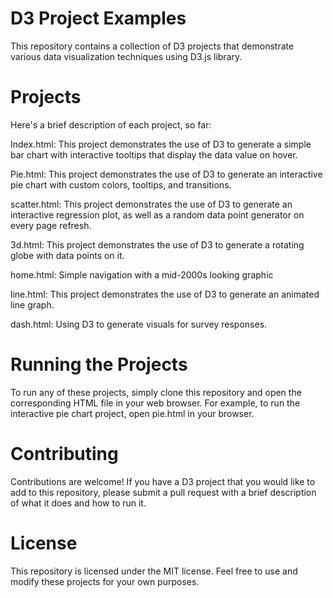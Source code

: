 # D3 Project Examples

This repository contains a collection of D3 projects that demonstrate various data visualization techniques using D3.js library.

# Projects
Here's a brief description of each project, so far:

Index.html: This project demonstrates the use of D3 to generate a simple bar chart with interactive tooltips that display the data value on hover.

Pie.html: This project demonstrates the use of D3 to generate an interactive pie chart with custom colors, tooltips, and transitions.

scatter.html: This project demonstrates the use of D3 to generate an interactive regression plot, as well as a random data point generator on every page refresh.

3d.html: This project demonstrates the use of D3 to generate a rotating globe with data points on it. 

home.html: Simple navigation with a mid-2000s looking graphic

line.html: This project demonstrates the use of D3 to generate an animated line graph.

dash.html: Using D3 to generate visuals for survey responses.


# Running the Projects
To run any of these projects, simply clone this repository and open the corresponding HTML file in your web browser. For example, to run the interactive pie chart project, open pie.html in your browser.

# Contributing
Contributions are welcome! If you have a D3 project that you would like to add to this repository, please submit a pull request with a brief description of what it does and how to run it.

# License
This repository is licensed under the MIT license. Feel free to use and modify these projects for your own purposes.
